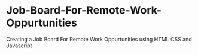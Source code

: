 # Job-Board-For-Remote-Work-Oppurtunities
Creating a Job Board For Remote Work Oppurtunities using HTML CSS and Javascript
